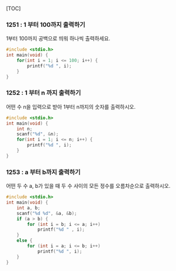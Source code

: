 [TOC]

### 1251 : 1 부터 100까지 출력하기

1부터 100까지 공백으로 띄워 하나씩 출력하세요.

``` c
#include <stdio.h>
int main(void) {
    for(int i = 1; i <= 100; i++) {
        printf("%d ", i);
    }
}
```

### 1252 : 1 부터 n 까지 출력하기

어떤 수 n을 입력으로 받아 1부터 n까지의 숫자를 출력하시오.

``` c
#include <stdio.h>
int main(void) {
    int n;
    scanf("%d", &n);
    for(int i = 1; i <= n; i++) {
        printf("%d ", i);
    }
}
```

### 1253 : a 부터 b까지 출력하기

어떤 두 수 a, b가 있을 때 두 수 사이의 모든 정수를 오름차순으로 출력하시오.

``` c
#include <stdio.h>
int main(void) {
	int a, b;
	scanf("%d %d", &a, &b);
	if (a > b) {
		for (int i = b; i <= a; i++)
			printf("%d " , i);
	}
	else {
		for (int i = a; i <= b; i++)
			printf("%d ", i);
	}
}
```